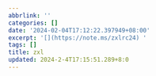 ```yaml
---
abbrlink: ''
categories: []
date: '2024-02-04T17:12:22.397949+08:00'
excerpt: '[](https://note.ms/zxlrc24) '
tags: []
title: zxl
updated: 2024-2-4T17:15:51.289+8:0
---
```

[](https://note.ms/zxlrc24)
